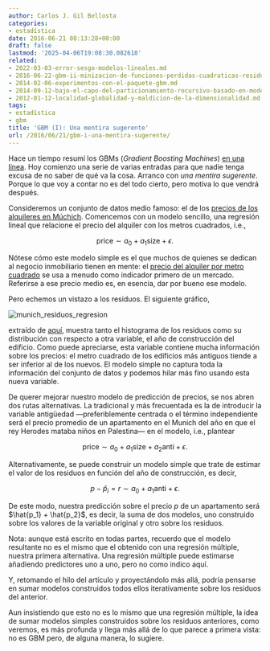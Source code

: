 ```yaml
---
author: Carlos J. Gil Bellosta
categories:
- estadística
date: 2016-06-21 08:13:28+00:00
draft: false
lastmod: '2025-04-06T19:08:30.082618'
related:
- 2022-03-03-error-sesgo-modelos-lineales.md
- 2016-06-22-gbm-ii-minizacion-de-funciones-perdidas-cuadraticas-residuos-y-gradientes.md
- 2014-02-06-experimentos-con-el-paquete-gbm.md
- 2014-09-12-bajo-el-capo-del-particionamiento-recursivo-basado-en-modelos.md
- 2012-01-12-localidad-globalidad-y-maldicion-de-la-dimensionalidad.md
tags:
- estadística
- gbm
title: 'GBM (I): Una mentira sugerente'
url: /2016/06/21/gbm-i-una-mentira-sugerente/
---
```


Hace un tiempo resumí los GBMs (_Gradient Boosting Machines_) [en una línea](https://datanalytics.com/2016/03/11/gbm-sintetizado-en-una-linea/). Hoy comienzo una serie de varias entradas para que nadie tenga excusa de no saber de qué va la cosa. Arranco con _una mentira sugerente_. Porque lo que voy a contar no es del todo cierto, pero motiva lo que vendrá después.

Consideremos un conjunto de datos medio famoso: el de los [precios de los alquileres en Múchich](http://www.statistik.lmu.de/service/datenarchiv/miete/miete_e.html). Comencemos con un modelo sencillo, una regresión lineal que relacione el precio del alquiler con los metros cuadrados, i.e.,

$$ \text{price} \sim a_0 + a_1 \text{size} + \epsilon.$$

Nótese cómo este modelo simple es el que muchos de quienes se dedican al negocio inmobiliario tienen en mente: el [precio del alquiler por metro cuadrado](http://www.statista.com/statistics/431672/commercial-property-prime-rents-europe/) se usa a menudo como indicador primero de un mercado. Referirse a ese precio medio es, en esencia, dar por bueno ese modelo.

Pero echemos un vistazo a los residuos. El siguiente gráfico,

![munich_residuos_regresion](/wp-uploads/2016/06/munich_residuos_regresion.png#center)

extraído de [aquí](http://www.interactivegraphics.org/Slides_files/CaseStudyE.pdf), muestra tanto el histograma de los residuos como su distribución con respecto a otra variable, el año de construcción del edificio. Como puede apreciarse, esta variable contiene mucha información sobre los precios: el metro cuadrado de los edificios más antiguos tiende a ser inferior al de los nuevos. El modelo simple no captura toda la información del conjunto de datos y podemos hilar más fino usando esta nueva variable.

De querer mejorar nuestro modelo de predicción de precios, se nos abren dos rutas alternativas. La tradicional y más frecuentada es la de introducir la variable antigüedad —preferiblemente centrada o el término independiente será el precio promedio de un apartamento en el Munich del año en que el rey Herodes mataba niños en Palestina— en el modelo, i.e., plantear

$$ \text{price} \sim a_0 + a_1 \text{size} + a_2 \text{anti} + \epsilon.$$

Alternativamente, se puede construir un modelo simple que trate de estimar el valor de los residuos en función del año de construcción, es decir,

$$ p - \hat{p}_i = r \sim a_0 + a_1 \text{anti} + \epsilon.$$

De este modo, nuestra predicción sobre el precio $p$ de un apartamento será $\hat{p_1} + \hat{p_2}$, es decir, la suma de dos modelos, uno construido sobre los valores de la variable original y otro sobre los residuos.

Nota: aunque está escrito en todas partes, recuerdo que el modelo resultante no es el mismo que el obtenido con una regresión múltiple, nuestra primera alternativa. Una regresión múltiple puede estimarse añadiendo predictores uno a uno, pero no como indico aquí.

Y, retomando el hilo del artículo y proyectándolo más allá, podría pensarse en sumar modelos construidos todos ellos iterativamente sobre los residuos del anterior.

Aun insistiendo que esto no es lo mismo que una regresión múltiple, la idea de sumar modelos simples construidos sobre los residuos anteriores, como veremos, es más profunda y llega más allá de lo que parece a primera vista: no es GBM pero, de alguna manera, lo sugiere.
